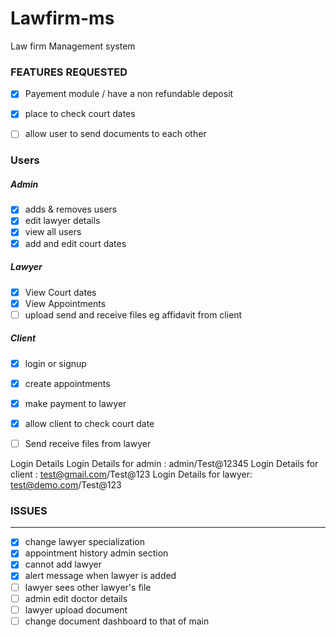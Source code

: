 # Lawfirm-ms
Law firm Management system 

### FEATURES REQUESTED


* [x] Payement module / have a non refundable deposit
* [x]  place to check court dates 
* [ ] allow user to send documents to each other



### Users


#####  Admin
* [x] adds & removes users
* [x] edit lawyer details
* [x] view all users
* [x] add and edit court dates

#####  Lawyer 

* [x] View Court dates
* [x] View Appointments
* [ ] upload send and receive files eg affidavit from client

#####  Client

* [x] login or signup
* [x] create appointments
* [x] make payment to lawyer
* [x] allow client to check court date
* [ ] Send receive files from lawyer


Login Details
Login Details for admin : admin/Test@12345
Login Details for client : test@gmail.com/Test@123
Login Details for lawyer: test@demo.com/Test@123
	
### ISSUES
-------
* [x] change lawyer specialization
* [x] appointment history admin section
* [x] cannot add lawyer
* [x] alert message when lawyer is added
* [ ] lawyer sees other lawyer's file
* [ ] admin edit doctor details
* [ ] lawyer upload document
* [ ] change document dashboard to that of main 
